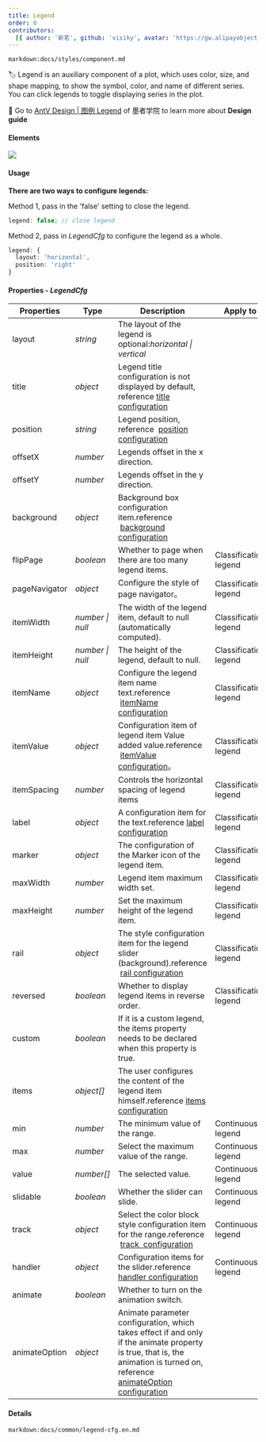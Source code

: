 ```yaml
---
title: Legend
order: 0
contributors:
  [{ author: '新茗', github: 'visiky', avatar: 'https://gw.alipayobjects.com/zos/antfincdn/KAeYPA3TV0/avatar.jpeg' }]
---
```


`markdown:docs/styles/component.md`

🏷️ Legend is an auxiliary component of a plot, which uses color, size, and shape mapping, to show the symbol, color, and name of different series. You can click legends to toggle displaying series in the plot.

🎨 Go to [AntV Design | 图例 Legend](https://www.yuque.com/mo-college/vis-design/hcs9p2) of 墨者学院 to learn more about **Design guide**

#### Elements

![](https://gw.alipayobjects.com/zos/antfincdn/COyXvtsGrl/f5bb4c22-f16a-422e-bfee-a9b3d0a5b1b9.png)

#### Usage

<b>There are two ways to configure legends:</b>

Method 1, pass in the 'false' setting to close the legend.

```ts
legend: false; // close legend
```

Method 2, pass in _LegendCfg_ to configure the legend as a whole.

```ts
legend: {
  layout: 'horizontal',
  position: 'right'
}
```

<a name="7a2DF"></a>

#### Properties - _LegendCfg_

| Properties    | Type             | Description                                                                                                                                                                                   | Apply to                                                                    |
| ------------- | ---------------- | --------------------------------------------------------------------------------------------------------------------------------------------------------------------------------------------- | --------------------------------------------------------------------------- |
| layout        | _string_         | The layout of the legend is optional:_horizontal \| vertical_                                                                                                                                 |                                                                             |
| title         | _object_         | Legend title configuration is not displayed by default, reference [title configuration](#title)                                                                                               |                                                                             |
| position      | _string_         | Legend position, reference  [position configuration](#position)                                                                                                                               |                                                                             |
| offsetX       | _number_         | Legends offset in the x direction.                                                                                                                                                            |                                                                             |
| offsetY       | _number_         | Legends offset in the y direction.                                                                                                                                                            |                                                                             |
| background    | _object_         | Background box configuration item.reference  [background configuration](#background)                                                                                                          |                                                                             |
| flipPage      | _boolean_        | Whether to page when there are too many legend items.                                                                                                                                         | <tag color="green" text="Classification legend">Classification legend</tag> |
| pageNavigator | _object_         | Configure the style of page navigator。                                                                                                                                                       | <tag color="green" text="Classification legend">Classification legend</tag> |
| itemWidth     | _number \| null_ | The width of the legend item, default to null (automatically computed).                                                                                                                       | <tag color="green" text="Classification legend">Classification legend</tag> |
| itemHeight    | _number \| null_ | The height of the legend, default to null.                                                                                                                                                    | <tag color="green" text="Classification legend">Classification legend</tag> |
| itemName      | _object_         | Configure the legend item name text.reference  [itemName configuration](#itemname)                                                                                                            | <tag color="green" text="Classification legend">Classification legend</tag> |
| itemValue     | _object_         | Configuration item of legend item Value added value.reference  [itemValue configuration](#itemvalue)。                                                                                        | <tag color="green" text="Classification legend">Classification legend</tag> |
| itemSpacing   | _number_         | Controls the horizontal spacing of legend items                                                                                                                                               | <tag color="green" text="Classification legend">Classification legend</tag> |
| label         | _object_         | A configuration item for the text.reference [label configuration](#label)                                                                                                                     | <tag color="green" text="Classification legend">Classification legend</tag> |
| marker        | _object_         | The configuration of the Marker icon of the legend item.                                                                                                                                      | <tag color="green" text="Classification legend">Classification legend</tag> |
| maxWidth      | _number_         | Legend item maximum width set.                                                                                                                                                                | <tag color="green" text="Classification legend">Classification legend</tag> |
| maxHeight     | _number_         | Set the maximum height of the legend item.                                                                                                                                                    | <tag color="green" text="Classification legend">Classification legend</tag> |
| rail          | _object_         | The style configuration item for the legend slider (background).reference  [rail configuration](#rail)                                                                                        | <tag color="green" text="Classification legend">Classification legend</tag> |
| reversed      | _boolean_        | Whether to display legend items in reverse order.                                                                                                                                             | <tag color="green" text="Classification legend">Classification legend</tag> |
| custom        | _boolean_        | If it is a custom legend, the items property needs to be declared when this property is true.                                                                                                 |                                                                             |
| items         | _object[]_       | The user configures the content of the legend item himself.reference [items configuration](#items)                                                                                            |                                                                             |
| min           | _number_         | The minimum value of the range.                                                                                                                                                               | <tag color="cyan" text="Continuous legend">Continuous legend</tag>          |
| max           | _number_         | Select the maximum value of the range.                                                                                                                                                        | <tag color="cyan" text="Continuous legend">Continuous legend</tag>          |
| value         | _number[]_       | The selected value.                                                                                                                                                                           | <tag color="cyan" text="Continuous legend">Continuous legend</tag>          |
| slidable      | _boolean_        | Whether the slider can slide.                                                                                                                                                                 | <tag color="cyan" text="Continuous legend">Continuous legend</tag>          |
| track         | _object_         | Select the color block style configuration item for the range.reference  [track  configuration](#track)                                                                                       | <tag color="cyan" text="Continuous legend">Continuous legend</tag>          |
| handler       | _object_         | Configuration items for the slider.reference [handler configuration](#handler)                                                                                                                | <tag color="cyan" text="Continuous legend">Continuous legend</tag>          |
| animate       | _boolean_        | Whether to turn on the animation switch.                                                                                                                                                      |                                                                             |
| animateOption | _object_         | Animate parameter configuration, which takes effect if and only if the animate property is true, that is, the animation is turned on, reference [animateOption configuration](#animateOption) |                                                                             |

<a name="fDpx7"></a>

#### Details

`markdown:docs/common/legend-cfg.en.md`
